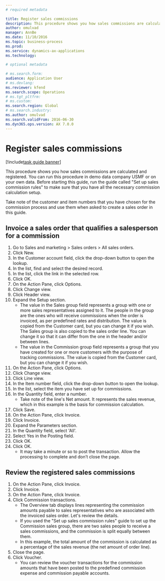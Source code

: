 ```yaml
--- 
# required metadata 
 
title: Register sales commissions
description: This procedure shows you how sales commissions are calculated and registered. 
author: omulvad
manager: AnnBe 
ms.date: 11/10/2016
ms.topic: business-process 
ms.prod:  
ms.service: dynamics-ax-applications 
ms.technology:  
 
# optional metadata 
 
# ms.search.form:   
audience: Application User 
# ms.devlang:  
ms.reviewer: kfend
ms.search.scope: Operations 
# ms.tgt_pltfrm:  
# ms.custom:  
ms.search.region: Global
# ms.search.industry: 
ms.author: omulvad
ms.search.validFrom: 2016-06-30 
ms.dyn365.ops.version: AX 7.0.0 
---
```

# Register sales commissions

[!include[task guide banner](../../includes/task-guide-banner.md)]

This procedure shows you how sales commissions are calculated and registered. You can run this procedure in demo data company USMF or on your own data. Before starting this guide, run the guide called "Set up sales commission rules" to make sure that you have all the necessary commission calculation setup.

Take note of the customer and item numbers that you have chosen for the commission process and use them when asked to create a sales order in this guide.


## Invoice a sales order that qualifies a salesperson for a commission
1. Go to Sales and marketing > Sales orders > All sales orders.
2. Click New.
3. In the Customer account field, click the drop-down button to open the lookup.
4. In the list, find and select the desired record.
5. In the list, click the link in the selected row.
6. Click OK.
7. On the Action Pane, click Options.
8. Click Change view.
9. Click Header view.
10. Expand the Setup section.
    * The value in the Sales group field represents a group with one or more sales representatives assigned to it. The people in the group are the ones who will receive commissions when the order is invoiced, as per predefined rates and distribution.   The value is copied from the Customer card, but you can change it if you wish.  The Sales group is also copied to the sales order line. You can change it so that it can differ from the one in the header and/or between lines.  
    * The value in the Commission group field represents a group that you have created for one or more customers with the purpose of tracking commissions.   The value is copied from the Customer card, but you can change it if you wish.   
11. On the Action Pane, click Options.
12. Click Change view.
13. Click Line view.
14. In the Item number field, click the drop-down button to open the lookup.
15. In the list, select the item you have set up for commissions. 
16. In the Quantity field, enter a number.
    * Take note of the line's Net amount. It represents the sales revenue, which in this example is the basis for commission calculation.  
17. Click Save.
18. On the Action Pane, click Invoice.
19. Click Invoice.
20. Expand the Parameters section.
21. In the Quantity field, select 'All'.
22. Select Yes in the Posting field.
23. Click OK.
24. Click OK.
    * It may take a minute or so to post the transaction. Allow the processing to complete and don’t close the page.  

## Review the registered sales commissions
1. On the Action Pane, click Invoice.
2. Click Invoice.
3. On the Action Pane, click Invoice.
4. Click Commission transactions.
    * The Overview tab displays lines representing the commission amounts payable to sales representatives who are associated with the invoiced sales order. Let's review the details.     
    * If you used the "Set up sales commission rules" guide to set up the Commission sales group, there are two sales people to receive a sales commissions, and the commission is split equally between them.  
    * In this example, the total amount of the commission is calculated as a percentage of the sales revenue (the net amount of order line).   
5. Close the page.
6. Click Voucher.
    * You can review the voucher transactions for the commission amounts that have been posted to the predefined commission expense and commission payable accounts.  

